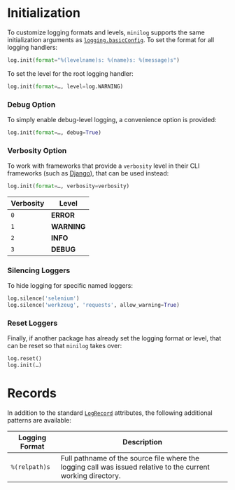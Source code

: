 # Initialization

To customize logging formats and levels, `minilog` supports the same initialization arguments as [`logging.basicConfig`](https://docs.python.org/3/library/logging.html#logging.basicConfig). To set the format for all logging handlers:

```python
log.init(format="%(levelname)s: %(name)s: %(message)s")
```

To set the level for the root logging handler:

```python
log.init(format=…, level=log.WARNING)
```

### Debug Option

To simply enable debug-level logging, a convenience option is provided:

```python
log.init(format=…, debug=True)
```

### Verbosity Option

To work with frameworks that provide a `verbosity` level in their CLI frameworks (such as [Django](https://docs.djangoproject.com/en/4.0/ref/django-admin/#cmdoption-verbosity)), that can be used instead:

```python
log.init(format=…, verbosity=verbosity)
```

| Verbosity | Level       |
|-----------|-------------|
| `0`       | **ERROR**   |
| `1`       | **WARNING** |
| `2`       | **INFO**    |
| `3`       | **DEBUG**   |

### Silencing Loggers

To hide logging for specific named loggers:

```python
log.silence('selenium')
log.silence('werkzeug', 'requests', allow_warning=True)
```

### Reset Loggers

Finally, if another package has already set the logging format or level, that can be reset so that `minilog` takes over:

```python
log.reset()
log.init(…)
```

# Records

In addition to the standard [`LogRecord`](https://docs.python.org/3/library/logging.html#logrecord-attributes) attributes, the following additional patterns are available:

| Logging Format | Description                                                                                                   |
|----------------|---------------------------------------------------------------------------------------------------------------|
| `%(relpath)s`  | Full pathname of the source file where the logging call was issued relative to the current working directory. |

